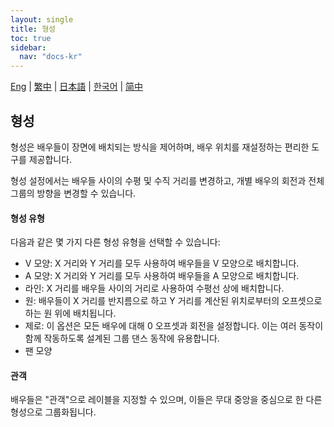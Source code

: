 ```yaml
---
layout: single
title: 형성
toc: true
sidebar:
  nav: "docs-kr"
---
```

[Eng](/dancexr/features/formation) | [繁中](/tw/dancexr/features/formation) | [日本語](/jp/dancexr/features/formation) | [한국어](/kr/dancexr/features/formation) | [简中](/zh/dancexr/features/formation)


## 형성
형성은 배우들이 장면에 배치되는 방식을 제어하며, 배우 위치를 재설정하는 편리한 도구를 제공합니다.

형성 설정에서는 배우들 사이의 수평 및 수직 거리를 변경하고, 개별 배우의 회전과 전체 그룹의 방향을 변경할 수 있습니다.

#### 형성 유형
다음과 같은 몇 가지 다른 형성 유형을 선택할 수 있습니다:
* V 모양: X 거리와 Y 거리를 모두 사용하여 배우들을 V 모양으로 배치합니다.
* A 모양: X 거리와 Y 거리를 모두 사용하여 배우들을 A 모양으로 배치합니다.
* 라인: X 거리를 배우들 사이의 거리로 사용하여 수평선 상에 배치합니다.
* 원: 배우들이 X 거리를 반지름으로 하고 Y 거리를 계산된 위치로부터의 오프셋으로 하는 원 위에 배치됩니다.
* 제로: 이 옵션은 모든 배우에 대해 0 오프셋과 회전을 설정합니다. 이는 여러 동작이 함께 작동하도록 설계된 그룹 댄스 동작에 유용합니다.
* 팬 모양

#### 관객
배우들은 "관객"으로 레이블을 지정할 수 있으며, 이들은 무대 중앙을 중심으로 한 다른 형성으로 그룹화됩니다.